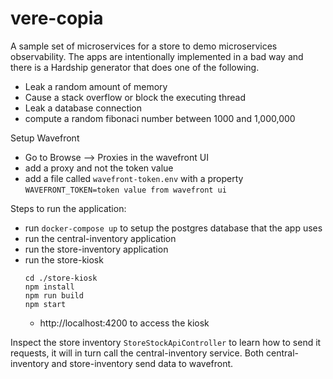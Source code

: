 # vere-copia

A sample set of microservices for a store to demo microservices observability. The apps are 
intentionally implemented in a bad way and there is a Hardship generator that does one of the 
following.

*  Leak a random amount of memory
*  Cause a stack overflow or block the executing thread
*  Leak a database connection 
*  compute a random fibonaci number between 1000 and 1,000,000 

Setup Wavefront
* Go to Browse --> Proxies in the wavefront UI  
* add a proxy and not the token value 
* add a file called `wavefront-token.env` with a property `WAVEFRONT_TOKEN=token value from wavefront ui`

Steps to run the application: 
* run `docker-compose up` to setup the postgres database that the app uses
* run the central-inventory application
* run the store-inventory application 
* run the store-kiosk
    ```
    cd ./store-kiosk
    npm install
    npm run build
    npm start
    ```
  - http://localhost:4200 to access the kiosk

Inspect the store inventory `StoreStockApiController` to learn how to send it requests, it will
in turn call the central-inventory service. Both central-inventory and store-inventory send data
to wavefront.





